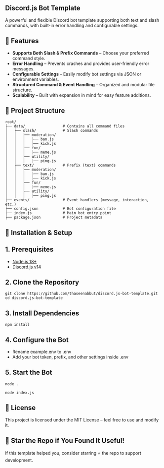 ## Discord.js Bot Template

A powerful and flexible Discord bot template supporting both text and slash commands, with built-in error handling and configurable settings.

## 📌 Features
- **Supports Both Slash & Prefix Commands** – Choose your preferred command style.
- **Error Handling** – Prevents crashes and provides user-friendly error messages.
- **Configurable Settings** – Easily modify bot settings via JSON or environment variables.
- **Structured Command & Event Handling** – Organized and modular file structure.
- **Scalability** – Built with expansion in mind for easy feature additions.

## 📂 Project Structure

```
root/
├── data/                 # Contains all command files
│   ├── slash/            # Slash commands
│   │   ├── moderation/
│   │   │   ├── ban.js
│   │   │   ├── kick.js
│   │   ├── fun/
│   │   │   ├── meme.js
│   │   ├── utility/
│   │   │   ├── ping.js
│   ├── text/             # Prefix (text) commands
│   │   ├── moderation/
│   │   │   ├── ban.js
│   │   │   ├── kick.js
│   │   ├── fun/
│   │   │   ├── meme.js
│   │   ├── utility/
│   │   │   ├── ping.js
├── events/               # Event handlers (message, interaction, etc.)
├── config.json           # Bot configuration file
├── index.js              # Main bot entry point
├── package.json          # Project metadata
```


 ## 🚀 Installation & Setup

## 1. Prerequisites

 - [Node.js 18+](https://nodejs.org/)
 - [Discord.js v14](https://discordjs.guide/additional-info/changes-in-v14.html#before-you-start)

## 2. Clone the Repository

``` git clone https://github.com/thaseenabbut/discord.js-bot-template.git ```
``` cd discord.js-bot-template ```

## 3. Install Dependencies

``` npm install ```

## 4. Configure the Bot

- Rename example.env to .env
- Add your bot token, prefix, and other settings inside .env

## 5. Start the Bot

```node .```

``` node index.js ```

## 📜 License

This project is licensed under the MIT License – feel free to use and modify it.

## 🌟 Star the Repo if You Found It Useful!

If this template helped you, consider starring ⭐ the repo to support development.
